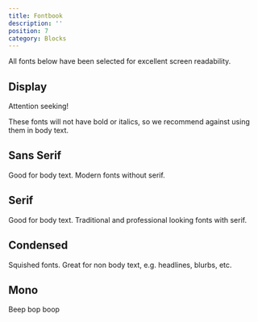 ```yaml
---
title: Fontbook
description: ''
position: 7
category: Blocks
---
```


</alert>

All fonts below have been selected for excellent screen readability.

<Font-input></Font-input>

## Display

<alert>Attention seeking!</alert>

<alert Type="warning">These fonts will not have bold or italics, so we recommend against using them in body text.</alert>

<Font-preview filter="Display"></Font-preview>

## Sans Serif

<alert>Good for body text. Modern fonts without serif.</alert>

<Font-preview filter="Sans"></Font-preview>

## Serif

<alert>Good for body text. Traditional and professional looking fonts with serif.</alert>

<Font-preview filter="Serif"></Font-preview>

## Condensed

<alert>Squished fonts. Great for non body text, e.g. headlines, blurbs, etc.</alert>

<Font-preview filter="Condensed"></Font-preview>

## Mono

<alert>Beep bop boop</alert>

<Font-preview filter="Mono"></Font-preview>
